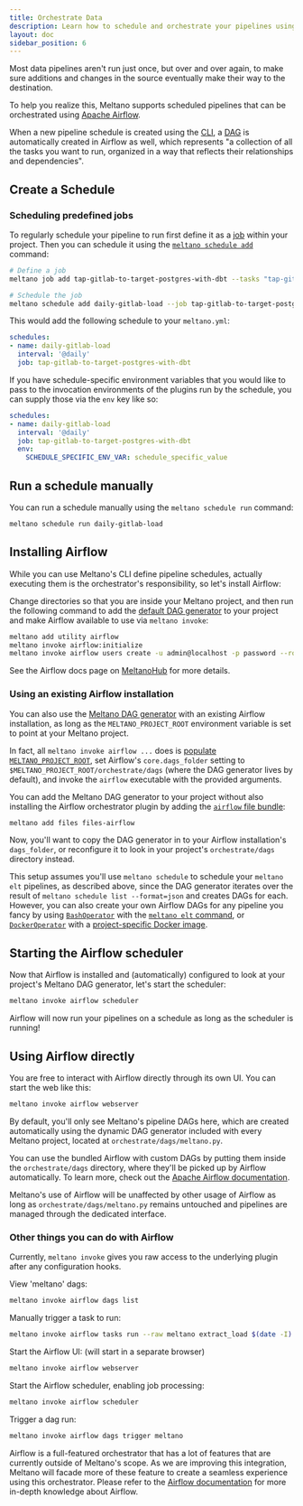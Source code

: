 ```yaml
---
title: Orchestrate Data
description: Learn how to schedule and orchestrate your pipelines using Meltano and Airflow.
layout: doc
sidebar_position: 6
---
```


Most data pipelines aren't run just once, but over and over again, to make sure additions and changes in the source eventually make their way to the destination.

To help you realize this, Meltano supports scheduled pipelines that can be orchestrated using [Apache Airflow](https://airflow.apache.org/).

When a new pipeline schedule is created using the [CLI](/reference/command-line-interface#schedule), a [DAG](https://airflow.apache.org/concepts.html#dags) is automatically created in Airflow as well, which represents "a collection of all the tasks you want to run, organized in a way that reflects their relationships and dependencies".

## Create a Schedule

### Scheduling predefined jobs

To regularly schedule your pipeline to run first define it as a [job](/reference/command-line-interface#job) within your project.
Then you can schedule it using the [`meltano schedule add`](/reference/command-line-interface#schedule) command:

```bash
# Define a job
meltano job add tap-gitlab-to-target-postgres-with-dbt --tasks "tap-gitlab target-postgres dbt-postgres:run"

# Schedule the job
meltano schedule add daily-gitlab-load --job tap-gitlab-to-target-postgres-with-dbt --interval '@daily'
```

This would add the following schedule to your `meltano.yml`:

```yaml
schedules:
- name: daily-gitlab-load
  interval: '@daily'
  job: tap-gitlab-to-target-postgres-with-dbt
```

If you have schedule-specific environment variables that you would like to pass to the invocation environments of the plugins run by the schedule, you can supply those via the `env` key like so:

```yaml
schedules:
- name: daily-gitlab-load
  interval: '@daily'
  job: tap-gitlab-to-target-postgres-with-dbt
  env:
    SCHEDULE_SPECIFIC_ENV_VAR: schedule_specific_value
```

## Run a schedule manually

You can run a schedule manually using the `meltano schedule run` command:

```bash
meltano schedule run daily-gitlab-load
```

## Installing Airflow

While you can use Meltano's CLI define pipeline schedules,
actually executing them is the orchestrator's responsibility, so let's install Airflow:

Change directories so that you are inside your Meltano project,
and then run the following command to add the
[default DAG generator](https://github.com/meltano/files-airflow/blob/main/bundle/orchestrate/dags/meltano.py)
to your project and make Airflow available to use via `meltano invoke`:

```bash
meltano add utility airflow
meltano invoke airflow:initialize
meltano invoke airflow users create -u admin@localhost -p password --role Admin -e admin@localhost -f admin -l admin
```

See the Airflow docs page on [MeltanoHub](https://hub.meltano.com/utilities/airflow) for more details.

### Using an existing Airflow installation

You can also use the [Meltano DAG generator](https://github.com/meltano/files-airflow/blob/main/bundle/orchestrate/dags/meltano.py)
with an existing Airflow installation, as long as the `MELTANO_PROJECT_ROOT` environment variable is set to point at your Meltano project.

In fact, all `meltano invoke airflow ...` does is [populate `MELTANO_PROJECT_ROOT`](/guide/configuration#accessing-from-plugins),
set Airflow's `core.dags_folder` setting to `$MELTANO_PROJECT_ROOT/orchestrate/dags` (where the DAG generator lives by default),
and invoke the `airflow` executable with the provided arguments.

You can add the Meltano DAG generator to your project without also installing the Airflow orchestrator plugin by adding the [`airflow` file bundle](https://github.com/meltano/files-airflow/):

```bash
meltano add files files-airflow
```

Now, you'll want to copy the DAG generator in to your Airflow installation's `dags_folder`,
or reconfigure it to look in your project's `orchestrate/dags` directory instead.

This setup assumes you'll use `meltano schedule` to schedule your `meltano elt`
pipelines, as described above, since the DAG generator iterates over the result of
`meltano schedule list --format=json` and creates DAGs for each.
However, you can also create your own Airflow DAGs for any pipeline you fancy
by using [`BashOperator`](https://airflow.apache.org/docs/apache-airflow/1.10.14/howto/operator/bash.html)
with the [`meltano elt` command](/reference/command-line-interface#elt), or
[`DockerOperator`](https://airflow.apache.org/docs/apache-airflow/1.10.14/_api/airflow/operators/docker_operator/index.html)
with a [project-specific Docker image](/guide/production#containerized-meltano-project).

## Starting the Airflow scheduler

Now that Airflow is installed and (automatically) configured to look at your project's Meltano DAG generator, let's start the scheduler:

```bash
meltano invoke airflow scheduler
```

Airflow will now run your pipelines on a schedule as long as the scheduler is running!

## Using Airflow directly

You are free to interact with Airflow directly through its own UI. You can start the web like this:

```bash
meltano invoke airflow webserver
```

By default, you'll only see Meltano's pipeline DAGs here, which are created automatically using the dynamic DAG generator included with every Meltano project, located at `orchestrate/dags/meltano.py`.

You can use the bundled Airflow with custom DAGs by putting them inside the `orchestrate/dags` directory, where they'll be picked up by Airflow automatically. To learn more, check out the [Apache Airflow documentation](https://airflow.apache.org).

Meltano's use of Airflow will be unaffected by other usage of Airflow as long as `orchestrate/dags/meltano.py` remains untouched and pipelines are managed through the dedicated interface.

### Other things you can do with Airflow

Currently, `meltano invoke` gives you raw access to the underlying plugin after any configuration hooks.

View 'meltano' dags:

```bash
meltano invoke airflow dags list
```

Manually trigger a task to run:

```bash
meltano invoke airflow tasks run --raw meltano extract_load $(date -I)
```

Start the Airflow UI: (will start in a separate browser)

```bash
meltano invoke airflow webserver
```

Start the Airflow scheduler, enabling job processing:

```bash
meltano invoke airflow scheduler
```

Trigger a dag run:

```bash
meltano invoke airflow dags trigger meltano
```

Airflow is a full-featured orchestrator that has a lot of features that are currently outside of Meltano's scope. As we are improving this integration, Meltano will facade more of these feature to create a seamless experience using this orchestrator. Please refer to the [Airflow documentation](https://airflow.apache.org/) for more in-depth knowledge about Airflow.
